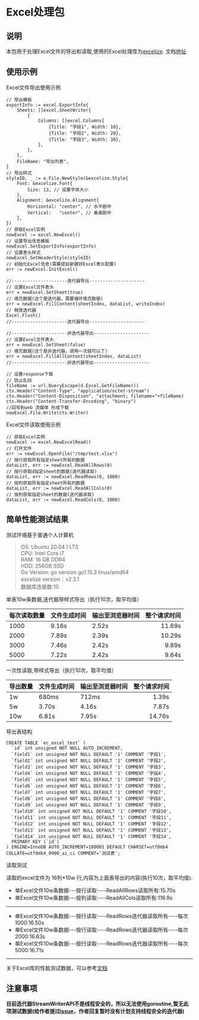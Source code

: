 # Excel处理包

## 说明

本包用于处理Excel文件的导出和读取,使用的Excel处理库为[excelize](https://github.com/xuri/excelize). 文档[地址](https://xuri.me/excelize/zh-hans/)

## 使用示例

Excel文件导出使用示例
````
// 导出模板
exportInfo := excel.ExportInfo{
    Sheets: []excel.SheetWriter{
        {
            Columns: []excel.Columns{
                {Title: "字段1", Width: 10},
                {Title: "字段2", Width: 20},
                {Title: "字段3", Width: 30},
            },
        },
    },
    FileName: "导出列表",
}
// 导出样式
styleID, _ := e.File.NewStyle(&excelize.Style{
    Font: &excelize.Font{
        Size: 13, // 设置字体大小
    },
    Alignment: &excelize.Alignment{
        Horizontal: "center", // 水平剧中
        Vertical:   "center", // 垂直剧中
    },
})
// 获取Excel实例
newExcel := excel.NewExcel()
// 设置导出信息模板
newExcel.SetExportInfo(exportInfo)
// 设置表头样式
newExcel.SetHeaderStyle(styleID)
// 初始化Excel信息(需要提前新建好Excel表头配置)
err := newExcel.InitExcel()

//---------------------迭代器导出---------------------
// 设置Excel文件表头
err = newExcel.SetSheet(true)
// 填充数据(这个是迭代器，需要循环填充数据)
err = newExcel.FillContent(sheetIndex, dataList, writeIndex)
// 释放迭代器
Excel.Flush()
//---------------------迭代器导出---------------------

//---------------------非迭代器导出---------------------
// 设置Excel文件表头
err = newExcel.SetSheet(false)
// 填充数据(这个是非迭代器，调用一次就可以了)
err = newExcel.FillAllContent(sheetIndex, dataList)
//---------------------非迭代器导出---------------------

// 设置response下载
// 防止乱码
fileName := url.QueryEscape(d.Excel.GetFileName())
ctx.Header("Content-Type", "application/octet-stream")
ctx.Header("Content-Disposition", "attachment; filename="+fileName)
ctx.Header("Content-Transfer-Encoding", "binary")
//回写到web 流媒体 形成下载
newExcel.File.Write(ctx.Writer)
````

Excel文件读取使用示例
````
// 获取Excel实例
newExcel := excel.NewExcelRead()
// 打开文件
err := newExcel.OpenFile("/tmp/test.xlsx")
// 按行获取所有指定sheet所有的数据
dataList, err := newExcel.ReadAllRows(0)
// 按行获取d指定sheet的数据(迭代器读取)
dataList, err := newExcel.ReadRows(0, 1000)
// 按列获取所有指定sheet所有的数据
dataList, err := newExcel.ReadAllCols(0)
// 按列获取指定sheet的数据(迭代器读取)
dataList, err := newExcel.ReadCols(0, 1000)
````

## 简单性能测试结果
测试环境基于普通个人计算机
> OS: Ubuntu 20.04.1 LTS  
> CPU: Intel Core i7  
> RAM: 16 GB DDR4  
> HDD: 256GB SSD    
> Go Version: go version go1.15.3 linux/amd64  
> excelize version：v2.3.1  
> 数据库连接数:10  

单表10w条数据,迭代器带样式导出（执行10次，取平均值）

每次读取数量|文件生成时间|输出至浏览器时间|整个请求时间
---|---|---|---:
1000|9.16s|2.52s|11.69s
2000|7.89s|2.39s|10.29s
3000|7.46s|2.42s|9.89s
5000|7.22s|2.42s|9.64s

一次性读取,带样式导出（执行10次，取平均值）

导出数量|文件生成时间|输出至浏览器时间|整个请求时间
---|---|---|---:
1w|680ms|712ms|1.39s
5w|3.70s|4.16s|7.87s
10w|6.81s|7.95s|14.76s

导出表结构
```
CREATE TABLE `ec_excel_test` (
  `id` int unsigned NOT NULL AUTO_INCREMENT,
  `field1` int unsigned NOT NULL DEFAULT '1' COMMENT '字段1',
  `field2` int unsigned NOT NULL DEFAULT '1' COMMENT '字段2',
  `field3` int unsigned NOT NULL DEFAULT '1' COMMENT '字段3',
  `field4` int unsigned NOT NULL DEFAULT '1' COMMENT '字段4',
  `field5` int unsigned NOT NULL DEFAULT '1' COMMENT '字段5',
  `field6` int unsigned NOT NULL DEFAULT '1' COMMENT '字段6',
  `field7` int unsigned NOT NULL DEFAULT '1' COMMENT '字段7',
  `field8` int unsigned NOT NULL DEFAULT '1' COMMENT '字段8',
  `field9` int unsigned NOT NULL DEFAULT '1' COMMENT '字段9',
  `field10` int unsigned NOT NULL DEFAULT '1' COMMENT '字段10',
  `field11` int unsigned NOT NULL DEFAULT '1' COMMENT '字段11',
  `field12` int unsigned NOT NULL DEFAULT '1' COMMENT '字段12',
  `field13` int unsigned NOT NULL DEFAULT '1' COMMENT '字段13',
  `field14` int unsigned NOT NULL DEFAULT '1' COMMENT '字段14',
  PRIMARY KEY (`id`)
) ENGINE=InnoDB AUTO_INCREMENT=100001 DEFAULT CHARSET=utf8mb4 COLLATE=utf8mb4_0900_ai_ci COMMENT='测试表';
```

读取测试

读取的excel文件为 16列*10w 行,内容为上面表导出的内容(执行10次，取平均值).

* 单Excel文件10w条数据---按行读取----ReadAllRows读取所有:15.70s
* 单Excel文件10w条数据---按列读取----ReadAllCols读取所有:116.9s
---
* 单Excel文件10w条数据---按行读取----ReadRows迭代器读取所有----每次1000:16.50s
* 单Excel文件10w条数据---按行读取----ReadRows迭代器读取所有----每次2000:16.63s
* 单Excel文件10w条数据---按行读取----ReadRows迭代器读取所有----每次5000:16.71s
---

关于Excel库的性能测试数据，可以参考[文档](https://xuri.me/excelize/zh-hans/performance.html)

## 注意事项

**目前迭代器StreamWriterAPI不是线程安全的，所以无法使用goroutine,暂无此项测试数据(给作者提过[issue][1]，作者回复暂时没有计划支持线程安全的迭代器)**

[1]: https://github.com/xuri/excelize/issues/730